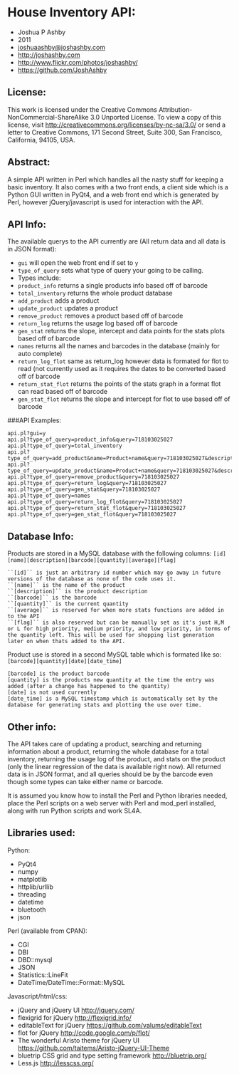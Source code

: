 House Inventory API:
=============
* Joshua P Ashby
* 2011
* joshuaashby@joshashby.com
* http://joshashby.com
* http://www.flickr.com/photos/joshashby/
* https://github.com/JoshAshby

License:
-------------
This work is licensed under the Creative Commons Attribution-NonCommercial-ShareAlike 3.0 Unported License. To view a copy of this license, visit http://creativecommons.org/licenses/by-nc-sa/3.0/ or send a letter to Creative Commons, 171 Second Street, Suite 300, San Francisco, California, 94105, USA.

Abstract:
-------------
A simple API written in Perl which handles all the nasty stuff for keeping a basic inventory. It also comes with a two front ends, a client side which is a Python GUI written in PyQt4, and a web front end which is generated by Perl, however jQuery/javascript is used for interaction with the API.

API Info:
--------------

The available querys to the API currently are (All return data and all data is in JSON format):
* ``gui`` will open the web front end if set to ``y``
* ``type_of_query`` sets what type of query your going to be calling.
* Types include:
* ``product_info`` returns a single products info based off of barcode
* ``total_inventory`` returns the whole product database
* ``add_product`` adds a product
* ``update_product`` updates a product
* ``remove_product`` removes a product based off of barcode
* ``return_log`` returns the usage log based off of barcode
* ``gen_stat`` returns the slope, intercept and data points for the stats plots based off of barcode
* ``names`` returns all the names and barcodes in the database (mainly for auto complete)
* ``return_log_flot`` same as return_log however data is formated for flot to read (not currently used as it requires the dates to be converted based off of barcode
* ``return_stat_flot`` returns the points of the stats graph in a format flot can read based off of barcode
* ``gen_stat_flot`` returns the slope and intercept for flot to use based off of barcode

###API Examples:

	api.pl?gui=y
	api.pl?type_of_query=product_info&query=718103025027
	api.pl?type_of_query=total_inventory
	api.pl?type_of_query=add_product&name=Product+name&query=718103025027&description=Description+of+product&quantity=3&flag=L
	api.pl?type_of_query=update_product&name=Product+name&query=718103025027&description=Description+of+product&quantity=3&flag=L
	api.pl?type_of_query=remove_product&query=718103025027
	api.pl?type_of_query=return_log&query=718103025027
	api.pl?type_of_query=gen_stat&query=718103025027 
	api.pl?type_of_query=names
	api.pl?type_of_query=return_log_flot&query=718103025027
	api.pl?type_of_query=return_stat_flot&query=718103025027
	api.pl?type_of_query=gen_stat_flot&query=718103025027


Database Info:
--------------------------

Products are stored in a MySQL database with the following columns:
``[id][name][description][barcode][quantity][average][flag]``

	``[id]`` is just an arbitrary id number which may go away in future versions of the database as none of the code uses it.
	``[name]`` is the name of the product
	``[description]`` is the product description
	``[barcode]`` is the barcode
	``[quantity]`` is the current quantity
	``[average]`` is reserved for when more stats functions are added in to the API
	``[flag]`` is also reserved but can be manually set as it's just H,M or L for high priority, medium priority, and low priority, in terms of the quantity left. This will be used for shopping list generation later on when thats added to the API.

Product use is stored in a second MySQL table which is formated like so:
``[barcode][quantity][date][date_time]``

	[barcode] is the product barcode
	[quantity] is the products new quantity at the time the entry was added (after a change has happened to the quantity)
	[date] is not used currently
	[date_time] is a MySQL timestamp which is automatically set by the database for generating stats and plotting the use over time.

Other info:
-----------------

The API takes care of updating a product, searching and returning information about a product, returning the whole database for a total inventory, returning the usage log of the product, and stats on the product (only the linear regression of the data is available right now).
All returned data is in JSON format, and all queries should be by the barcode even though some types can take either name or barcode.

It is assumed you know how to install the Perl and Python libraries needed, place the Perl scripts on a web server with Perl and mod_perl installed, along with run Python scripts and work SL4A.

Libraries used:
----------------------

Python:

* PyQt4
* numpy
* matplotlib
* httplib/urllib
* threading
* datetime
* bluetooth
* json

Perl (available from CPAN):

* CGI
* DBI
* DBD::mysql
* JSON
* Statistics::LineFit
* DateTime/DateTime::Format::MySQL

Javascript/html/css:

* jQuery and jQuery UI http://jquery.com/
* flexigrid for jQuery http://flexigrid.info/
* editableText for jQuery https://github.com/valums/editableText
* flot for jQuery http://code.google.com/p/flot/
* The wonderful Aristo theme for jQuery UI https://github.com/taitems/Aristo-jQuery-UI-Theme
* bluetrip CSS grid and type setting framework http://bluetrip.org/
* Less.js http://lesscss.org/